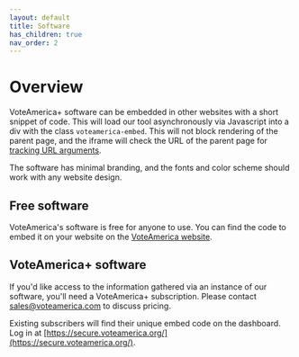 ```yaml
---
layout: default
title: Software
has_children: true
nav_order: 2
---
```


# Overview

VoteAmerica+ software can be embedded in other websites with a short snippet of code. This will load our tool asynchronously via Javascript into a div with the class `voteamerica-embed`. This will not block rendering of the parent page, and the iframe will check the URL of the parent page for [tracking URL arguments](/software/tracking/).

The software has minimal branding, and the fonts and color scheme should work with any website design.

## Free software

VoteAmerica's software is free for anyone to use. You can find the code to embed it on your website on the [VoteAmerica website](https://secure.voteamerica.com/free-software/).

## VoteAmerica+ software

If you'd like access to the information gathered via an instance of our software, you'll need a VoteAmerica+ subscription. Please contact [sales@voteamerica.com](mailto:sales@voteamerica.com) to discuss pricing.

Existing subscribers will find their unique embed code on the dashboard. Log in at [https://secure.voteamerica.org/](https://secure.voteamerica.org/).
